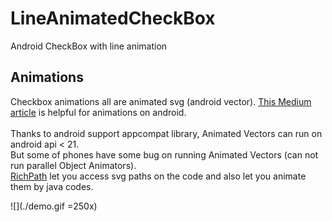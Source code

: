 # LineAnimatedCheckBox
Android CheckBox with line animation

## Animations
Checkbox animations all are animated svg (android vector). [This Medium article](https://proandroiddev.com/how-to-animate-on-android-f8d227135613) is helpful for animations on android.
<br />
<br />
Thanks to android support appcompat library, Animated Vectors can run on android api < 21.<br />
But some of phones have some bug on running Animated Vectors (can not run parallel Object Animators). <br />
[RichPath](https://github.com/tarek360/RichPath) let you access svg paths on the code and also let you animate them by java codes.

![](./demo.gif =250x)
